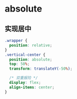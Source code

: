 # absolute

## 实现居中

```css
.wrapper {
  position: relative;
}
.vertical-center {
  position: absolute;
  top: 50%;
  transform: translateY(-50%);

  /* 双重报险 */
  display: flex;
  align-items: center;
}
```
